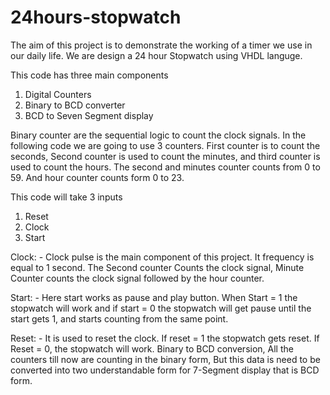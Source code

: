 # 24hours-stopwatch
The aim of this project is to demonstrate the working of a timer we use in our daily life. 
We are design a 24 hour Stopwatch using VHDL languge.

This code has three main components

1. Digital Counters
2. Binary to BCD converter
3. BCD to Seven Segment display

Binary counter are the sequential logic to count the clock signals. In the following code we are going to use 3 counters.
First counter is to count the seconds, Second counter is used to count the minutes, and third counter is used to count the hours.
The second and minutes counter counts from 0 to 59. And hour counter counts form 0 to 23.

This code will take 3 inputs
1. Reset
2. Clock
3. Start

Clock: - Clock pulse is the main component of this project. It frequency is equal to 1 second. The Second counter Counts the clock signal, Minute Counter counts the clock signal followed
by the hour counter.

Start: - Here start works as pause and play button. When Start = 1 the stopwatch will work and if start = 0 the stopwatch will get
pause until the start gets 1, and starts counting from the same point.

Reset: - It is used to reset the clock. If reset = 1 the stopwatch gets reset. If Reset = 0, the stopwatch will work.
Binary to BCD conversion, All the counters till now are counting in the binary form, But this data is need to be converted into two understandable form for 7-Segment display
that is BCD form.
